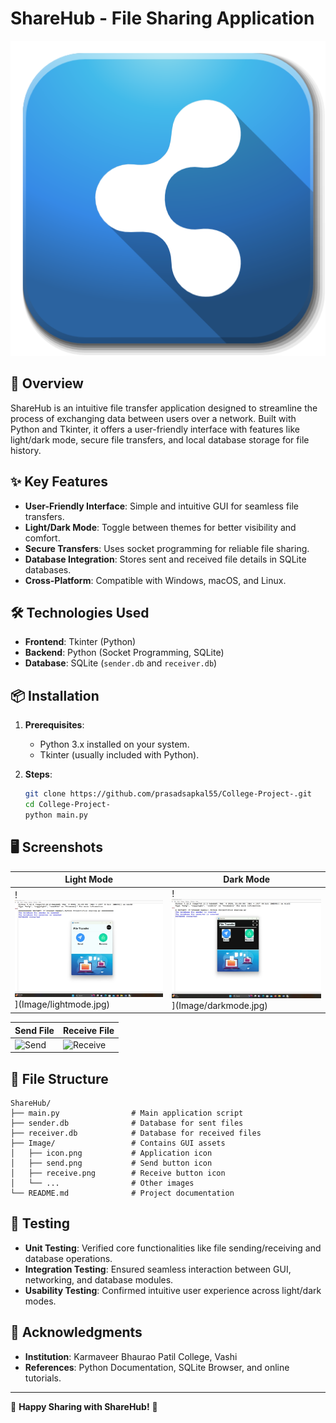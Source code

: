 # ShareHub - File Sharing Application

![<img src="Image/icon.png" width="300" />](Image/icon.png)

## 📌 Overview
ShareHub is an intuitive file transfer application designed to streamline the process of exchanging data between users over a network. Built with Python and Tkinter, it offers a user-friendly interface with features like light/dark mode, secure file transfers, and local database storage for file history.

## ✨ Key Features
- **User-Friendly Interface**: Simple and intuitive GUI for seamless file transfers.
- **Light/Dark Mode**: Toggle between themes for better visibility and comfort.
- **Secure Transfers**: Uses socket programming for reliable file sharing.
- **Database Integration**: Stores sent and received file details in SQLite databases.
- **Cross-Platform**: Compatible with Windows, macOS, and Linux.

## 🛠️ Technologies Used
- **Frontend**: Tkinter (Python)
- **Backend**: Python (Socket Programming, SQLite)
- **Database**: SQLite (`sender.db` and `receiver.db`)

## 📦 Installation
1. **Prerequisites**:
   - Python 3.x installed on your system.
   - Tkinter (usually included with Python).

2. **Steps**:
   ```bash
   git clone https://github.com/prasadsapkal55/College-Project-.git
   cd College-Project-
   python main.py
   ```

## 🖥️ Screenshots
| Light Mode | Dark Mode |
|------------|-----------|
| !<img src="Image/lightmode.jpg" width="300" />](Image/lightmode.jpg) | !<img src="Image/darkmode.jpg" width="300" />](Image/darkmode.jpg) |

| Send File | Receive File |
|-----------|-------------|
| ![Send](media/image7.png) | ![Receive](media/image8.png) |

## 📂 File Structure
```
ShareHub/
├── main.py                # Main application script
├── sender.db              # Database for sent files
├── receiver.db            # Database for received files
├── Image/                 # Contains GUI assets
│   ├── icon.png           # Application icon
│   ├── send.png           # Send button icon
│   ├── receive.png        # Receive button icon
│   └── ...                # Other images
└── README.md              # Project documentation
```

## 🧪 Testing
- **Unit Testing**: Verified core functionalities like file sending/receiving and database operations.
- **Integration Testing**: Ensured seamless interaction between GUI, networking, and database modules.
- **Usability Testing**: Confirmed intuitive user experience across light/dark modes.


## 🙏 Acknowledgments
- **Institution**: Karmaveer Bhaurao Patil College, Vashi
- **References**: Python Documentation, SQLite Browser, and online tutorials.

---

🌟 **Happy Sharing with ShareHub!** 🌟  